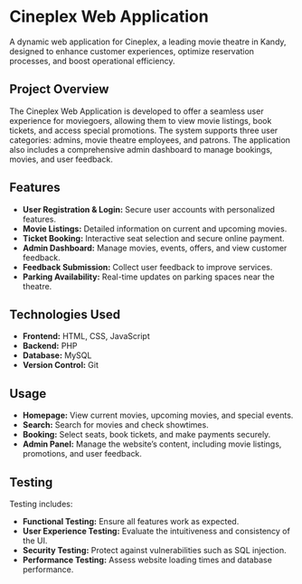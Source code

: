 # Cineplex Web Application

<p>A dynamic web application for Cineplex, a leading movie theatre in Kandy, designed to enhance customer experiences, optimize reservation processes, and boost operational efficiency.</p>

## Project Overview

<p>The Cineplex Web Application is developed to offer a seamless user experience for moviegoers, allowing them to view movie listings, book tickets, and access special promotions. The system supports three user categories: admins, movie theatre employees, and patrons. The application also includes a comprehensive admin dashboard to manage bookings, movies, and user feedback.</p>

## Features

<ul>
    <li><strong>User Registration & Login:</strong> Secure user accounts with personalized features.</li>
    <li><strong>Movie Listings:</strong> Detailed information on current and upcoming movies.</li>
    <li><strong>Ticket Booking:</strong> Interactive seat selection and secure online payment.</li>
    <li><strong>Admin Dashboard:</strong> Manage movies, events, offers, and view customer feedback.</li>
    <li><strong>Feedback Submission:</strong> Collect user feedback to improve services.</li>
    <li><strong>Parking Availability:</strong> Real-time updates on parking spaces near the theatre.</li>
</ul>

## Technologies Used

<ul>
    <li><strong>Frontend:</strong> HTML, CSS, JavaScript</li>
    <li><strong>Backend:</strong> PHP</li>
    <li><strong>Database:</strong> MySQL</li>
    <li><strong>Version Control:</strong> Git</li>
</ul>

## Usage

<ul>
    <li><strong>Homepage:</strong> View current movies, upcoming movies, and special events.</li>
    <li><strong>Search:</strong> Search for movies and check showtimes.</li>
    <li><strong>Booking:</strong> Select seats, book tickets, and make payments securely.</li>
    <li><strong>Admin Panel:</strong> Manage the website’s content, including movie listings, promotions, and user feedback.</li>
</ul>

## Testing
<p>Testing includes:</p>

<ul>
    <li><strong>Functional Testing:</strong> Ensure all features work as expected.</li>
    <li><strong>User Experience Testing:</strong> Evaluate the intuitiveness and consistency of the UI.</li>
    <li><strong>Security Testing:</strong> Protect against vulnerabilities such as SQL injection.</li>
    <li><strong>Performance Testing:</strong> Assess website loading times and database performance.</li>
</ul>
